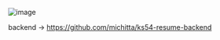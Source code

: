 ![image](https://github.com/FluffyCuteOwO/ks54-resume-frontend/assets/17436886/2c73a2b7-50d7-4db4-b179-af48c974cce8)

backend -> https://github.com/michitta/ks54-resume-backend
